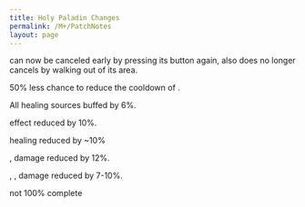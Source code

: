 ```yaml
---
title: Holy Paladin Changes
permalink: /M+/PatchNotes
layout: page
---
```

<a href="https://www.wowhead.com/spell=355447/radiant-embers" data-wowhead="spell=355447"></a> can now be canceled early by pressing its button again, also does no longer cancels <a href="https://www.wowhead.com/spell=316958/ashen-hallow" data-wowhead="spell=316958"></a> by walking out of its area.

<a href="https://ptr.wowhead.com/spell=363674/dawn-will-come" data-wowhead="spell=363674"></a> 50% less chance to reduce the cooldown of <a href="https://www.wowhead.com/spell=66011/avenging-wrath" data-wowhead="spell=66011"></a>.

All healing sources buffed by 6%.

<a href="https://www.wowhead.com/spell=66011/avenging-wrath" data-wowhead="spell=66011"></a> effect reduced by 10%.

<a href="https://www.wowhead.com/spell=316958/ashen-hallow" data-wowhead="spell=66011"></a> healing reduced by ~10%

<a href="https://www.wowhead.com/spell=24275/hammer-of-wrath" data-wowhead="spell=66011"></a>,
<a href="https://www.wowhead.com/spell=275773/judgment" data-wowhead="spell=66011"></a> damage reduced by 12%.

<a href="https://www.wowhead.com/spell=20473/holy-shock" data-wowhead="spell=66011"></a>, 
<a href="https://www.wowhead.com/spell=316958/ashen-hallow" data-wowhead="spell=66011"></a>, 
<a href="https://www.wowhead.com/spell=340212/hallowed-discernment" data-wowhead="spell=66011"></a> damage reduced by 7-10%.

not 100% complete